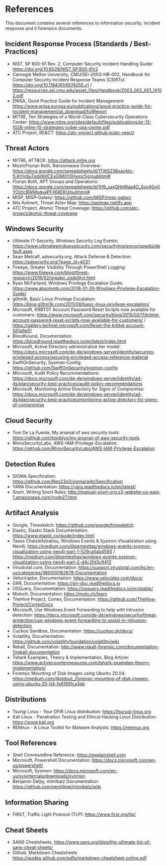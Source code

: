 # References
This document contains several references to information security, incident response and it forensics documents.

## Incident Response Process (Standards / Best-Practices)
* NIST, SP 800-61 Rev. 2, Computer Security Incident Handling Guide: https://doi.org/10.6028/NIST.SP.800-61r2
* Carnegie Mellon University, CMU/SEI-2003-HB-002, Handbook for Computer Security Incident Response Teams (CSIRTs): https://doi.org/10.1184/R1/6574055.v1 / https://resources.sei.cmu.edu/asset_files/Handbook/2003_002_001_14102.pdf
* ENISA, Good Practice Guide for Incident Management: https://www.enisa.europa.eu/publications/good-practice-guide-for-incident-management/at_download/fullReport
* MITRE, Ten Strategies of a World-Class Cybersecurity Operations Center: https://www.mitre.org/sites/default/files/publications/pr-13-1028-mitre-10-strategies-cyber-ops-center.pdf
* ATC Project, RE&CT: https://atc-project.github.io/atc-react/

## Threat Actors
* MITRE, ATT&CK: https://attack.mitre.org
* Mosh/Florian Roth, Ransomware Overview: https://docs.google.com/spreadsheets/d/1TWS238xacAto-fLKh1n5uTsdijWdCEsGIM0Y0Hvmc5g/pubhtml#
* Florian Roth, APT Groups and Operations: https://docs.google.com/spreadsheets/d/1H9_xaxQHpWaa4O_Son4Gx0YOIzlcBWMsdvePFX68EKU/pubhtml#
* MISP, MISP-Galaxy: https://github.com/MISP/misp-galaxy
* Nils Kuhnert, Threat Actor Map: https://aptmap.netlify.app
* ATC Project, Atomic Threat Coverage: https://github.com/atc-project/atomic-threat-coverage

## Windows Security
* Ultimate IT-Security, Windows Security Log Events: https://www.ultimatewindowssecurity.com/securitylog/encyclopedia/default.aspx
* Sean Metcalf, adsecurity.org, Attack Defense & Detection: https://adsecurity.org/?page_id=4031
* Fireeye, Greater Visibility Through PowerShell Logging: https://www.fireeye.com/blog/threat-research/2016/02/greater_visibilityt.html
* Ryan McFarland, Windows Privilege Escalation Guide: https://www.absolomb.com/2018-01-26-Windows-Privilege-Escalation-Guide/
* g0tm1k, Basic Linux Privilege Escalation: https://blog.g0tmi1k.com/2011/08/basic-linux-privilege-escalation/
* Microsoft, KRBTGT Account Password Reset Scripts now available for customers: https://www.microsoft.com/security/blog/2015/02/11/krbtgt-account-password-reset-scripts-now-available-for-customers/ / https://gallery.technet.microsoft.com/Reset-the-krbtgt-account-581a9e51
* Bloodhound, Documentation: https://bloodhound.readthedocs.io/en/latest/index.html
* Microsoft, Active Directory administrative tier model: https://docs.microsoft.com/de-de/windows-server/identity/securing-privileged-access/securing-privileged-access-reference-material
* SwiftOnSecurity, Sysmon-Config: https://github.com/SwiftOnSecurity/sysmon-config
* Microsoft, Audit Policy Recommendations: https://docs.microsoft.com/de-de/windows-server/identity/ad-ds/plan/security-best-practices/audit-policy-recommendations
* Microsoft, Monitoring Active Directory for Signs of Compromise: https://docs.microsoft.com/de-de/windows-server/identity/ad-ds/plan/security-best-practices/monitoring-active-directory-for-signs-of-compromise

## Cloud Security
* Toni De La Fuente, My arsenal of aws security tools: https://github.com/toniblyx/my-arsenal-of-aws-security-tools
* RhinoSecurityLabs, AWS-IAM-Privilege-Escalation: https://github.com/RhinoSecurityLabs/AWS-IAM-Privilege-Escalation

## Detection Rules
* SIGMA Specification: https://github.com/Neo23x0/sigma/wiki/Specification
* YARA Documentation: https://yara.readthedocs.io/en/latest/
* Snort, Writing Snort Rules: http://manual-snort-org.s3-website-us-east-1.amazonaws.com/node27.html

## Artifact Analysis
* Google, Timesketch: https://github.com/google/timesketch
* Elastic, Elastic Stack Documentation: https://www.elastic.co/guide/index.html
* Tasos Chatziefstratiou, Windows Events & Sysmon Visualization using Neo4j: https://medium.com/@pentesttas/windows-events-sysmon-visualization-using-neo4j-part-1-529ca5ab4593 / https://medium.com/@pentesttas/windows-events-sysmon-visualization-using-neo4j-part-2-d4c2fd3c9413
* Virustotal.com, Documentation: https://support.virustotal.com/hc/en-us/categories/360000162878-Documentation
* Velociraptor, Documentation: https://www.velocidex.com/docs/
* GRR, Documentation: https://grr-doc.readthedocs.io
* OSQuery, Documentation: https://osquery.readthedocs.io/en/stable/
* Moloch, Documentation: https://molo.ch/learn
* TheHive Project, Cortex, Documentation: https://github.com/TheHive-Project/CortexDocs
* Microsoft, Use Windows Event Forwarding to help with intrusion detection: https://docs.microsoft.com/de-de/windows/security/threat-protection/use-windows-event-forwarding-to-assist-in-intrusion-detection
* Cuckoo Sandbox, Documentation: https://cuckoo.sh/docs/
* Volatility, Documentation: https://github.com/volatilityfoundation/volatility/wiki
* Rekall, Documentation: http://www.rekall-forensic.com/documentation-1/rekall-documentation
* Tshark Examples, Theory & Implementation, Blog Article: https://www.activecountermeasures.com/tshark-examples-theory-implementation/
* Forensic Mounting of Disk Images using Ubuntu 20.04: https://medium.com/@stdout_/forensic-mounting-of-disk-images-using-ubuntu-20-04-fe8165fca3eb

## Distributions
* Tsurigi Linux - Your DFIR Linux distribution: https://tsurugi-linux.org
* Kali Linux - Penetration Testing and Ethical Hacking Linux Distribution: https://www.kali.org
* REMnux - A Linux Toolkit for Malware Analysts: https://remnux.org

## Tool References
* Shell Commandline Reference: https://explainshell.com
* Microsoft, Powershell Documentation: https://docs.microsoft.com/en-us/powershell/
* Microsoft, Sysmon: https://docs.microsoft.com/en-us/sysinternals/downloads/sysmon
* Benjamin Delpy, mimikatz Documentation: https://github.com/gentilkiwi/mimikatz/wiki

## Information Sharing
* FIRST, Traffic Light Protocol (TLP): https://www.first.org/tlp/

## Cheat Sheets
* SANS Cheatsheets, https://www.sans.org/blog/the-ultimate-list-of-sans-cheat-sheets/
* Github, Markdown Cheatsheets https://guides.github.com/pdfs/markdown-cheatsheet-online.pdf